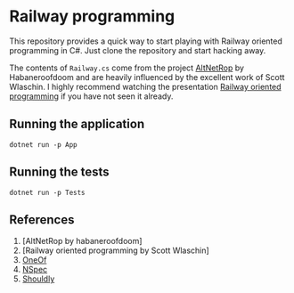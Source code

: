 # Railway programming

This repository provides a quick way to start playing with Railway oriented programming in C#. Just clone the repository and start hacking away.

The contents of `Railway.cs` come from the project [AltNetRop] by Habaneroofdoom and are heavily influenced by the excellent work of Scott Wlaschin. I highly recommend watching the presentation [Railway oriented programming] if you have not seen it already.

## Running the application

    dotnet run -p App

## Running the tests

    dotnet run -p Tests

## References

1. [AltNetRop by habaneroofdoom]
2. [Railway oriented programming by Scott Wlaschin]
3. [OneOf]
4. [NSpec]
5. [Shouldly]


[AltNetRop]: https://github.com/habaneroofdoom/AltNetRop
[Railway oriented programming]: https://vimeo.com/113707214
[OneOf]: https://github.com/mcintyre321/OneOf/
[NSpec]: http://nspec.org/
[Shouldly]: https://github.com/shouldly/shouldly